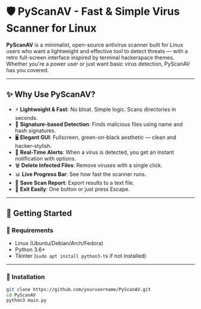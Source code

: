 # 🛡️ PyScanAV - Fast & Simple Virus Scanner for Linux


**PyScanAV** is a minimalist, open-source antivirus scanner built for Linux users who want a lightweight and effective tool to detect threats — with a retro full-screen interface inspired by terminal hackerspace themes.  
Whether you're a power user or just want basic virus detection, PyScanAV has you covered.

---

## ✨ Why Use PyScanAV?

- ⚡ **Lightweight & Fast**: No bloat. Simple logic. Scans directories in seconds.
- 🧠 **Signature-based Detection**: Finds malicious files using name and hash signatures.
- 🖥️ **Elegant GUI**: Fullscreen, green-on-black aesthetic — clean and hacker-stylish.
- 🔔 **Real-Time Alerts**: When a virus is detected, you get an instant notification with options.
- 🗑️ **Delete Infected Files**: Remove viruses with a single click.
- 📊 **Live Progress Bar**: See how fast the scanner runs.
- 📝 **Save Scan Report**: Export results to a text file.
- 🚪 **Exit Easily**: One button or just press Escape.

---

## 🚀 Getting Started

### 🧰 Requirements

- Linux (Ubuntu/Debian/Arch/Fedora)
- Python 3.6+
- Tkinter (`sudo apt install python3-tk` if not installed)

---

### 🧪 Installation

```bash
git clone https://github.com/yourusername/PyScanAV.git
cd PyScanAV
python3 main.py
